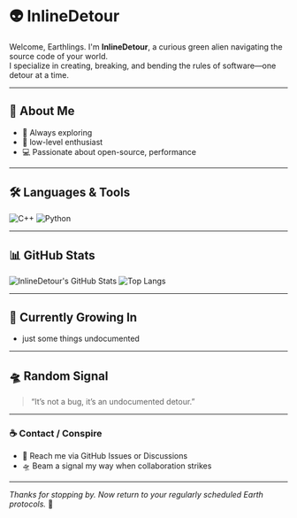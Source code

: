 # 👽 InlineDetour

Welcome, Earthlings. I'm **InlineDetour**, a curious green alien navigating the source code of your world.  
I specialize in creating, breaking, and bending the rules of software—one detour at a time.


---

## 🚀 About Me

- 🧠 Always exploring
- 🔧 low-level enthusiast
- 💻 Passionate about open-source, performance

---

## 🛠️ Languages & Tools

![C++](https://img.shields.io/badge/C%2B%2B-004482?style=flat&logo=c%2B%2B&logoColor=white)
![Python](https://img.shields.io/badge/Python-3776AB?style=flat&logo=python&logoColor=white)

---

## 📊 GitHub Stats

![InlineDetour's GitHub Stats](https://github-readme-stats.vercel.app/api?username=InlineDetour&show_icons=true&theme=radical&hide_title=true)
![Top Langs](https://github-readme-stats.vercel.app/api/top-langs/?username=InlineDetour&layout=compact&theme=radical)

---

## 🌱 Currently Growing In

- just some things undocumented

---

## 🛸 Random Signal

> “It’s not a bug, it’s an undocumented detour.”

---

### ☕ Contact / Conspire

- 📨 Reach me via GitHub Issues or Discussions
- 🛸 Beam a signal my way when collaboration strikes

---

_Thanks for stopping by. Now return to your regularly scheduled Earth protocols._ 👾
